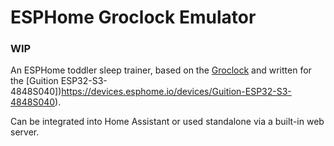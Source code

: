 # ESPHome Groclock Emulator

### WIP

An ESPHome toddler sleep trainer, based on the [Groclock](https://www.target.com.au/p/the-gro-company-groclock/51891015) and written for the [Guition ESP32-S3-4848S040])https://devices.esphome.io/devices/Guition-ESP32-S3-4848S040).

Can be integrated into Home Assistant or used standalone via a built-in web server.